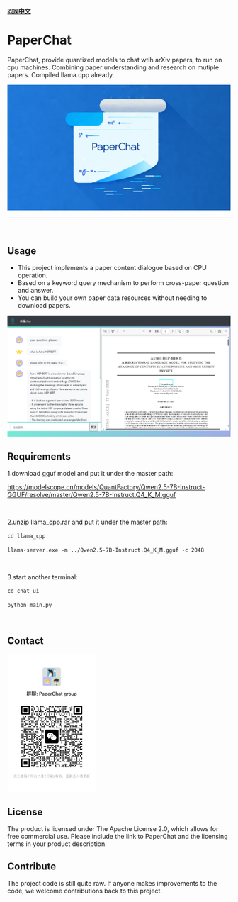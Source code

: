 [**🇨🇳中文**](https://github.com/elenalulu/PaperChat/blob/master/README_CN.md)

# PaperChat
PaperChat, provide quantized models to chat wtih arXiv papers, to run on cpu machines. Combining paper understanding and research on mutiple papers. Compiled llama.cpp already. 
<br>

<div>
	<p align="center">
  <img alt="Animation Demo" src="https://github.com/elenalulu/PaperChat/blob/main/docs/logo.png" width="660" />
  </p>
</div>

-----------------
<br>

## Usage

- This project implements a paper content dialogue based on CPU operation.
- Based on a keyword query mechanism to perform cross-paper question and answer.
- You can build your own paper data resources without needing to download papers.


<div>
	<p align="center">
  <img alt="Animation Demo" src="https://github.com/elenalulu/PaperChat/blob/main/docs/ui.png" width="660" />
  </p>
</div>


## Requirements

1.download gguf model and put it under the master path: 

https://modelscope.cn/models/QuantFactory/Qwen2.5-7B-Instruct-GGUF/resolve/master/Qwen2.5-7B-Instruct.Q4_K_M.gguf

<br>

2.unzip llama_cpp.rar and put it under the master path:

```shell
cd llama_cpp

llama-server.exe -m ../Qwen2.5-7B-Instruct.Q4_K_M.gguf -c 2048
```
<br>

3.start another terminal:

```shell
cd chat_ui

python main.py
```

<br>

## Contact

<img src="docs/wechat.jpg" width="200" />


## License

The product is licensed under The Apache License 2.0, which allows for free commercial use. Please include the link to PaperChat and the licensing terms in your product description.


## Contribute

The project code is still quite raw. If anyone makes improvements to the code, we welcome contributions back to this project.